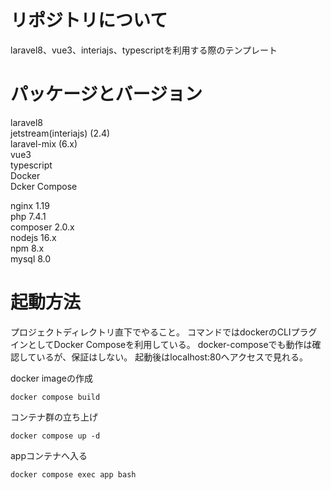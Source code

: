 # リポジトリについて
laravel8、vue3、interiajs、typescriptを利用する際のテンプレート

# パッケージとバージョン
laravel8  
jetstream(interiajs) (2.4)  
laravel-mix (6.x)  
vue3  
typescript  
Docker  
Dcker Compose  

nginx 1.19  
php 7.4.1  
composer 2.0.x  
nodejs 16.x  
npm 8.x  
mysql 8.0  

# 起動方法
プロジェクトディレクトリ直下でやること。
コマンドではdockerのCLIプラグインとしてDocker Composeを利用している。
docker-composeでも動作は確認しているが、保証はしない。
起動後はlocalhost:80へアクセスで見れる。

docker imageの作成

```
docker compose build
```

コンテナ群の立ち上げ

```
docker compose up -d
```

appコンテナへ入る

```
docker compose exec app bash
```
